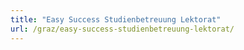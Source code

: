 ```yaml
---
title: "Easy Success Studienbetreuung Lektorat"
url: /graz/easy-success-studienbetreuung-lektorat/
---
```

